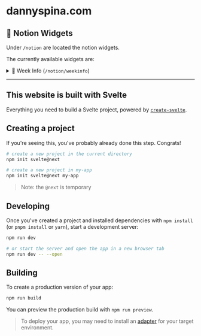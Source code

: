 # dannyspina.com

## 📝 Notion Widgets
Under `/notion` are located the notion widgets.

The currently available widgets are:

<details>
  <summary>📅 Week Info (<code>/notion/weekinfo</code>)</summary>
widget to see the information about the weeks -> <code>today is {day} {number} {month} of the week number {weeknumber}</code> with a progress bar showing the current week status.
</details>

---

## This website is built with Svelte

Everything you need to build a Svelte project, powered by [`create-svelte`](https://github.com/sveltejs/kit/tree/master/packages/create-svelte).

## Creating a project

If you're seeing this, you've probably already done this step. Congrats!

```bash
# create a new project in the current directory
npm init svelte@next

# create a new project in my-app
npm init svelte@next my-app
```

> Note: the `@next` is temporary

## Developing

Once you've created a project and installed dependencies with `npm install` (or `pnpm install` or `yarn`), start a development server:

```bash
npm run dev

# or start the server and open the app in a new browser tab
npm run dev -- --open
```

## Building

To create a production version of your app:

```bash
npm run build
```

You can preview the production build with `npm run preview`.

> To deploy your app, you may need to install an [adapter](https://kit.svelte.dev/docs/adapters) for your target environment.
